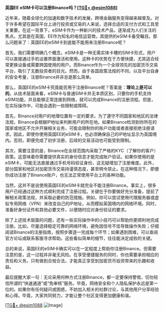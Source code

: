 **英国EE eSIM卡可以注册Binance吗？[[TG💪+ @esim1088](https://t.me/s/esim1088)]**

近年来，随着全球化的加速和数字技术的发展，跨境金融服务变得越来越普及。对于许多希望在国际平台上进行投资或交易的人来说，选择合适的支付方式和工具至关重要。在这一背景下，eSIM卡作为一种新兴的技术产品，逐渐成为人们关注的焦点。尤其是在英国，EE作为知名的电信运营商，其提供的eSIM卡备受瞩目。那么问题来了：英国EE的eSIM卡到底能不能用来注册Binance呢？

首先，我们需要明确几个概念。eSIM卡是一种无需实体卡槽的SIM卡形式，用户可以直接通过手机设置界面激活和使用。这种卡的优势在于方便快捷，尤其适合经常更换设备或需要跨国使用的用户。而Binance作为一个全球领先的加密货币交易平台，吸引了无数投资者的目光。然而，由于各国政策法规的不同，以及平台自身的安全考量，注册Binance并非总是那么简单。

那么，英国EE的eSIM卡究竟能否用于注册Binance呢？答案是：**理论上是可以的**。从技术层面来看，eSIM卡与普通SIM卡并无本质区别，只要你的手机支持eSIM功能，并且能够正常连接到网络，就可以完成Binance的注册流程。但是，在实际操作中，可能会遇到一些限制或障碍。

首先，Binance对用户的地理位置有一定的要求。为了遵守不同国家和地区的法律法规，Binance会根据IP地址来判断用户的所在地。如果Binance检测到你所在的国家或地区不允许开展相关业务，可能会限制你的账户功能或者直接拒绝注册请求。因此，即使你使用英国EE的eSIM卡，也必须确保自己的IP地址显示为英国境内。否则，即便完成了初步注册，后续的交易活动也可能受到限制。

其次，需要注意的是，Binance在全球范围内采取了严格的KYC（了解你的客户）政策。这意味着你需要提供真实的身份信息才能完成账户验证。如果你使用的是eSIM卡，可能无法直接通过手机号码验证身份，这无疑增加了注册难度。此外，部分国家和地区对加密货币交易持谨慎态度，甚至明令禁止。在这种情况下，即便你成功注册了Binance账户，也无法正常使用平台上的各种功能。

当然，这并不是说使用英国EE的eSIM卡就完全不能注册Binance。事实上，很多用户已经通过这种方式顺利完成了注册过程。关键在于你要做好充分准备，提前了解相关政策法规，并采取必要的防范措施。例如，你可以尝试使用代理服务器或虚拟专用网络（VPN）来改变自己的IP地址，从而模拟英国境内的网络环境。同时，准备好身份证件和其他必要文件，以便随时应对身份验证的要求。

除了上述技术层面的问题，还有一些实际操作中的小技巧可以帮助你更顺利地完成注册。比如，尽量选择稳定可靠的网络环境，避免因信号不佳导致操作失败；仔细阅读Binance的注册指南，按照步骤逐一完成每个环节；如果遇到困难，可以查阅官方论坛或联系客服寻求帮助。这些看似简单的细节，往往能决定成败的关键。

总的来说，英国EE的eSIM卡确实可以在一定程度上帮助你注册Binance。但需要注意的是，这一过程并非毫无风险。在享受便捷服务的同时，你也需要承担相应的责任和义务。只有做到合规合法，才能真正享受到加密货币投资带来的乐趣和收益。

最后提醒大家一句：无论采用何种方式注册Binance，都一定要保持警惕，切勿轻信所谓的“快速通道”或“免审核”服务。毕竟，网络安全和个人隐私保护永远是第一位的。如果你有任何疑问或困惑，不妨加入相关的社群讨论，与其他用户分享经验和心得。毕竟，大家共同努力，才能让整个社区变得更加健康和谐。

[[TG💪+ @esim1088](https://t.me/s/esim1088) ![Image](https://i.postimg.cc/4NQfJmqS/Snipaste-2025-05-13-00-14-12.png)]